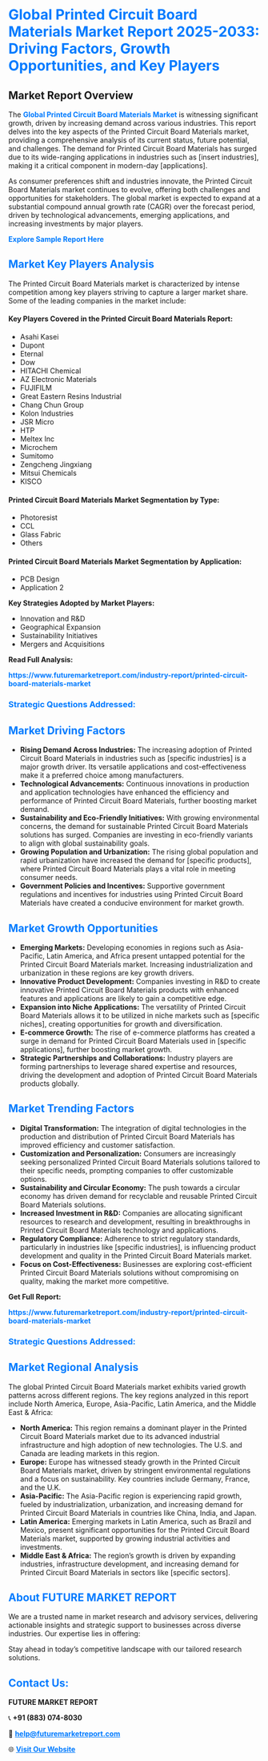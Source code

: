 <h1 style="color: #007BFF;">Global Printed Circuit Board Materials Market Report 2025-2033: Driving Factors, Growth Opportunities, and Key Players</h1>

<section id="overview">
<h2>Market Report Overview</h2>
<p>The <a href="https://www.futuremarketreport.com/industry-report/printed-circuit-board-materials-market" style="color: #007BFF; text-decoration: none;"><strong>Global Printed Circuit Board Materials Market</strong></a> is witnessing significant growth, driven by increasing demand across various industries. This report delves into the key aspects of the Printed Circuit Board Materials market, providing a comprehensive analysis of its current status, future potential, and challenges. The demand for Printed Circuit Board Materials has surged due to its wide-ranging applications in industries such as [insert industries], making it a critical component in modern-day [applications].</p>
<p>As consumer preferences shift and industries innovate, the Printed Circuit Board Materials market continues to evolve, offering both challenges and opportunities for stakeholders. The global market is expected to expand at a substantial compound annual growth rate (CAGR) over the forecast period, driven by technological advancements, emerging applications, and increasing investments by major players.</p>
</section>

<section id="overview">
<p><a href="https://www.futuremarketreport.com/request-sample/reportId=83684" style="color: #007BFF; text-decoration: none;"><strong>Explore Sample Report Here</strong></a></p>
</section>

<section id="key-players">
<h2 style="color: #007BFF;">Market Key Players Analysis</h2>
<p>The Printed Circuit Board Materials market is characterized by intense competition among key players striving to capture a larger market share. Some of the leading companies in the market include:</p>
<h4>Key Players Covered in the Printed Circuit Board Materials Report:</h4>
<ul><li>Asahi Kasei</li><li>Dupont</li><li>Eternal</li><li>Dow</li><li>HITACHI Chemical</li><li>AZ Electronic Materials</li><li>FUJIFILM</li><li>Great Eastern Resins Industrial</li><li>Chang Chun Group</li><li>Kolon Industries</li><li>JSR Micro</li><li>HTP</li><li>Meltex Inc</li><li>Microchem</li><li>Sumitomo</li><li>Zengcheng Jingxiang</li><li>Mitsui Chemicals</li><li>KISCO</li></ul>
<h4>Printed Circuit Board Materials Market Segmentation by Type:</h4>
<ul><li>Photoresist</li><li>CCL</li><li>Glass Fabric</li><li>Others</li></ul>

<h4>Printed Circuit Board Materials Market Segmentation by Application:</h4>
<ul><li>PCB Design</li><li>Application 2</li></ul>
<p><strong>Key Strategies Adopted by Market Players:</strong></p>
<ul>
<li>Innovation and R&D</li>
<li>Geographical Expansion</li>
<li>Sustainability Initiatives</li>
<li>Mergers and Acquisitions</li>
</ul>
</section>

<section>
<p><strong>Read Full Analysis: </strong></p><a href="https://www.futuremarketreport.com/industry-report/printed-circuit-board-materials-market" style="color: #007BFF; text-decoration: none;"><strong>https://www.futuremarketreport.com/industry-report/printed-circuit-board-materials-market</strong></a>
<h3 style="color: #007BFF;">Strategic Questions Addressed:</h3>
</section>

<section id="driving-factors">
<h2 style="color: #007BFF;">Market Driving Factors</h2>
<ul>
<li><strong>Rising Demand Across Industries:</strong> The increasing adoption of Printed Circuit Board Materials in industries such as [specific industries] is a major growth driver. Its versatile applications and cost-effectiveness make it a preferred choice among manufacturers.</li>
<li><strong>Technological Advancements:</strong> Continuous innovations in production and application technologies have enhanced the efficiency and performance of Printed Circuit Board Materials, further boosting market demand.</li>
<li><strong>Sustainability and Eco-Friendly Initiatives:</strong> With growing environmental concerns, the demand for sustainable Printed Circuit Board Materials solutions has surged. Companies are investing in eco-friendly variants to align with global sustainability goals.</li>
<li><strong>Growing Population and Urbanization:</strong> The rising global population and rapid urbanization have increased the demand for [specific products], where Printed Circuit Board Materials plays a vital role in meeting consumer needs.</li>
<li><strong>Government Policies and Incentives:</strong> Supportive government regulations and incentives for industries using Printed Circuit Board Materials have created a conducive environment for market growth.</li>
</ul>
</section>

<section id="growth-opportunities">
<h2 style="color: #007BFF;">Market Growth Opportunities</h2>
<ul>
<li><strong>Emerging Markets:</strong> Developing economies in regions such as Asia-Pacific, Latin America, and Africa present untapped potential for the Printed Circuit Board Materials market. Increasing industrialization and urbanization in these regions are key growth drivers.</li>
<li><strong>Innovative Product Development:</strong> Companies investing in R&D to create innovative Printed Circuit Board Materials products with enhanced features and applications are likely to gain a competitive edge.</li>
<li><strong>Expansion into Niche Applications:</strong> The versatility of Printed Circuit Board Materials allows it to be utilized in niche markets such as [specific niches], creating opportunities for growth and diversification.</li>
<li><strong>E-commerce Growth:</strong> The rise of e-commerce platforms has created a surge in demand for Printed Circuit Board Materials used in [specific applications], further boosting market growth.</li>
<li><strong>Strategic Partnerships and Collaborations:</strong> Industry players are forming partnerships to leverage shared expertise and resources, driving the development and adoption of Printed Circuit Board Materials products globally.</li>
</ul>
</section>

<section id="trending-factors">
<h2 style="color: #007BFF;">Market Trending Factors</h2>
<ul>
<li><strong>Digital Transformation:</strong> The integration of digital technologies in the production and distribution of Printed Circuit Board Materials has improved efficiency and customer satisfaction.</li>
<li><strong>Customization and Personalization:</strong> Consumers are increasingly seeking personalized Printed Circuit Board Materials solutions tailored to their specific needs, prompting companies to offer customizable options.</li>
<li><strong>Sustainability and Circular Economy:</strong> The push towards a circular economy has driven demand for recyclable and reusable Printed Circuit Board Materials solutions.</li>
<li><strong>Increased Investment in R&D:</strong> Companies are allocating significant resources to research and development, resulting in breakthroughs in Printed Circuit Board Materials technology and applications.</li>
<li><strong>Regulatory Compliance:</strong> Adherence to strict regulatory standards, particularly in industries like [specific industries], is influencing product development and quality in the Printed Circuit Board Materials market.</li>
<li><strong>Focus on Cost-Effectiveness:</strong> Businesses are exploring cost-efficient Printed Circuit Board Materials solutions without compromising on quality, making the market more competitive.</li>
</ul>
</section>

<section>
<p><strong>Get Full Report: </strong></p><a href="https://www.futuremarketreport.com/industry-report/printed-circuit-board-materials-market" style="color: #007BFF; text-decoration: none;"><strong>https://www.futuremarketreport.com/industry-report/printed-circuit-board-materials-market</strong></a>
<h3 style="color: #007BFF;">Strategic Questions Addressed:</h3>
</section>


<section id="regional-analysis">
<h2 style="color: #007BFF;">Market Regional Analysis</h2>
<p>The global Printed Circuit Board Materials market exhibits varied growth patterns across different regions. The key regions analyzed in this report include North America, Europe, Asia-Pacific, Latin America, and the Middle East & Africa:</p>
<ul>
<li><strong>North America:</strong> This region remains a dominant player in the Printed Circuit Board Materials market due to its advanced industrial infrastructure and high adoption of new technologies. The U.S. and Canada are leading markets in this region.</li>
<li><strong>Europe:</strong> Europe has witnessed steady growth in the Printed Circuit Board Materials market, driven by stringent environmental regulations and a focus on sustainability. Key countries include Germany, France, and the U.K.</li>
<li><strong>Asia-Pacific:</strong> The Asia-Pacific region is experiencing rapid growth, fueled by industrialization, urbanization, and increasing demand for Printed Circuit Board Materials in countries like China, India, and Japan.</li>
<li><strong>Latin America:</strong> Emerging markets in Latin America, such as Brazil and Mexico, present significant opportunities for the Printed Circuit Board Materials market, supported by growing industrial activities and investments.</li>
<li><strong>Middle East & Africa:</strong> The region’s growth is driven by expanding industries, infrastructure development, and increasing demand for Printed Circuit Board Materials in sectors like [specific sectors].</li>
</ul>
</section>

<footer>
<h2 style="color: #007BFF;">About FUTURE MARKET REPORT</h2>
<p>We are a trusted name in market research and advisory services, delivering actionable insights and strategic support to businesses across diverse industries. Our expertise lies in offering:</p>

<p>Stay ahead in today’s competitive landscape with our tailored research solutions.</p>

<h2 style="color: #007BFF;">Contact Us:</h2>
<p><strong>FUTURE MARKET REPORT</strong></p>
<p>📞 <strong>+91 (883) 074-8030</strong></p>
<p>📧 <strong><a href="mailto:help@futuremarketreport.com" style="color: #007BFF;">help@futuremarketreport.com</a></strong></p>
<p>🌐 <strong><a href="https://www.futuremarketreport.com/" style="color: #007BFF;">Visit Our Website</a></strong></p>
</footer>